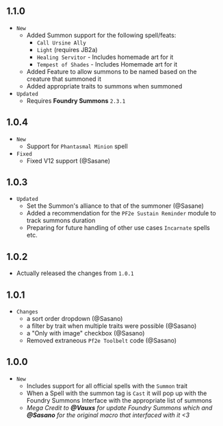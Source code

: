 ## 1.1.0

- `New`
  - Added Summon support for the following spell/feats:
    - `Call Ursine Ally`
    - `Light` (requires JB2a)
    - `Healing Servitor` - Includes homemade art for it
    - `Tempest of Shades` - Includes Homemade art for it
  - Added Feature to allow summons to be named based on the creature that summoned it
  - Added appropriate traits to summons when summoned
- `Updated`
  - Requires **Foundry Summons** `2.3.1`

## 1.0.4

- `New`
  - Support for `Phantasmal Minion` spell
- `Fixed`
  - Fixed V12 support (@Sasane)

## 1.0.3

- `Updated`
  - Set the Summon's alliance to that of the summoner (@Sasane)
  - Added a recommendation for the `PF2e Sustain Reminder` module to track summons duration
  - Preparing for future handling of other use cases `Incarnate` spells etc.

## 1.0.2

- Actually released the changes from `1.0.1`

## 1.0.1

- `Changes`
  - a sort order dropdown (@Sasano)
  - a filter by trait when multiple traits were possible (@Sasano)
  - a "Only with image" checkbox (@Sasano)
  - Removed extraneous `Pf2e Toolbelt` code (@Sasano)

## 1.0.0

- `New`
  - Includes support for all official spells with the `Summon` trait
  - When a Spell with the summon tag is `Cast` it will pop up with the Foundry Summons Interface with the appropriate list of summons
  - _Mega Credit to **@Vauxs** for update Foundry Summons which and **@Sasano** for the original macro that interfaced with it <3_
